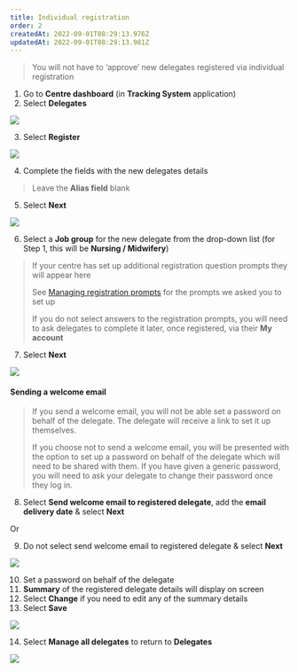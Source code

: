 ```yaml
---
title: Individual registration
order: 2
createdAt: 2022-09-01T08:29:13.976Z
updatedAt: 2022-09-01T08:29:13.981Z
---
```

> You will not have to ‘approve’ new delegates registered via individual registration​

1. Go to **Centre dashboard** (in **Tracking System** application) 
2. Select **Delegates​**

![](/img/cm-4-01-Self-reg.jpg)

3. Select **Register**​

![](/img/cm-4-08-Individual.jpg)

4. Complete the fields with the new delegates details​

> Leave the **Alias field** blank

5. Select **Next**​

![](/img/cm-4-09-Individual.jpg)

6. Select a **Job group** for the new delegate from the drop-down list (for Step 1, this will be **Nursing / Midwifery**)​

> If your centre has set up additional registration question prompts they will appear here ​
>
> See [Managing registration prompts](/user-guide/centremanager/02-centre-management/configuring-centre-details/managing-registration-prompts) for the prompts we asked you to set up​
>
> If you do not select answers to the registration prompts, you will need to ask delegates to complete it later, once registered, via their **My account**

7. Select **Next**​

![](/img/cm-4-10-Individual.jpg)

#### Sending a welcome email

> If you send a welcome email, you will not be able set a password on behalf of the delegate. The delegate will receive a link to set it up themselves.
>
> If you choose not to send a welcome email, you will be presented with the option to set up a password on behalf of the delegate which will need to be shared with them. If you have given a generic password, you will need to ask your delegate to change their password once they log in. 

8. Select **Send welcome email to registered delegate**, add the **email delivery date**​ & select **Next**​

Or

9. Do not select send welcome email to registered delegate & select **Next**

![](/img/cm-4-11-Individual.jpg)

10. Set a password on behalf of the delegate
11. **Summary** of the registered delegate details will display on screen​
12. Select **Change** if you need to edit any of the summary details ​
13. Select **Save** ​

![](/img/cm-4-12-Individual.jpg)

14. Select **Manage all delegates** to return to **Delegates** ​

![](/img/cm-4-13-Individual.jpg)
